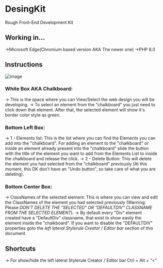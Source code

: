 # DesingKit
Rough Front-End Development Kit 

## Working in...
->Microsoft Edge(Chromium based version AKA The newer one)
->PHP 8.0

## Instructions
![image](https://user-images.githubusercontent.com/75137068/144762328-d6f180c8-7b79-46c1-bea0-0681a18acbb9.png)
### White Box AKA Chalkboard:
-> This is the space where you can View/Select the web design you will be developing.
-> To select an element from the "chalkboard" you just need to click down that element. After that, the selected element will show it's border color style as green.

### Bottom Left Box:
-> 1 - Elements list: This is the list where you can find the Elements you can add into the "chalkboard". For adding an element to the "chalkboard" or inside an element already present into the "chalkboard" slide the button with the title of the element you want to add from the Elements List to inside the chalkboard and release the click.
-> 2 - Delete Button: This will delete the element you had selected from the "chalkboard" previously (At this moment, this DK don't have an "Undo button", so take care of what you are deleting).

### Bottom Center Box:
-> ClassNames of the selected element: This is where you can view and edit the ClassNames of the element you had selected previously (Warning: Please *DON'T DELETE THE "SELECTED" OR "DEFAULTDIV" CLASSNAME FROM THE SELECTED ELEMENT*).
-> By default every "Div" element created have a "DefaultDiv" classname, that exist to show easily the element inside the "chalkboard". If you want to disable the "DEFAULTDIV" properties goto the *left lateral Stylerule Creator / Editor bar* section of this document.

## Shortcuts
-> For show/hide the left lateral Stylerule Creator / Editor bar
Ctrl + Alt + "<"
